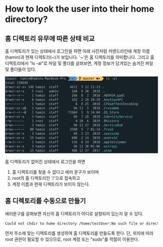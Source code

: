 # How to look the user into their home directory?

## 홈 디렉토리 유무에 따른 상태 비교

홈 디렉토리가 있는 상태에서 로그인을 하면 아래 사진처럼 커맨드라인에 계정 이름(hamin)과 현재 디렉토리(~)가 보입니다.
'~'은 홈 디렉토리를 의미합니다.
그리고 홈 디렉토리에서 "ls -al"로 파일 및 폴더를 살펴보면, 계정 정보가 담겨있는 숨겨진 파일 및 폴더들이 있다.

![usr](./images/usr.png)

홈 디렉토리가 없어진 상태에서 로그인을 하면 
1) 홈 디렉토리를 찾을 수 없다고 에러 문구가 보이며
2) root의 홈 디렉토리인 '/'으로 접속하고
3) 계정 이름과 현재 디렉토리가 보이지 않는다.

## 홈 디렉토리를 수동으로 만들기

에러문구를 살펴보면 자신의 홈 디렉토리가 어디로 설정되어 있는지 알 수 있다.

~~~markdown
Could not chdir to home directory /home/testUser:No such file or directory
~~~

먼저 주소에 맞는 디렉토리를 생성하여 홈 디렉토리를 만들도록 한다.
단, 위치에 따라 root 권한이 필요할 수 있으므로, root 계정 또는 "sudo"를 적절히 이용한다.